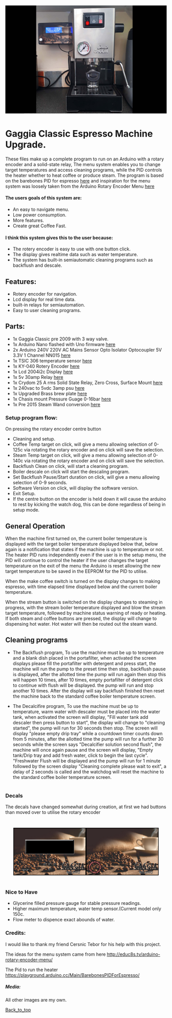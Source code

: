 
<h1 align="center">
   <img src="https://github.com/jonathanw82/Coffee/blob/master/images/repoimage.jpg" alt="Coffee"/>
 </h1>
 

# Gaggia Classic Espresso Machine Upgrade.
These files make up a complete program to run on an Arduino with a rotary encoder and a solid-state relay,
The menu system enables you to change target temperatures and access cleaning programs, while the PID controls the heater 
whether to heat coffee or produce steam. The program is based on the barebones PID for espresso [here](https://playground.arduino.cc/Main/BarebonesPIDForEspresso/) and inspiration for the menu system was loosely taken from the Arduino Rotary Encoder Menu [here](http://educ8s.tv/arduino-rotary-encoder-menu/)


#### The users goals of this system are:
* An easy to navigate menu.
* Low power consumption.
* More features.
* Create great Coffee Fast.


#### I think this system gives this to the user because:
* The rotery encoder is easy to use with one button click.
* The display gives realtime data such as water temperature.
* The system has built-in semiautomatic cleaning programs such as backflush and descale.

 
 ## Features:
* Rotery encoder for navigation.
* Lcd display for real time data.
* built-in relays for semiautomation.
* Easy to user cleaning programs.
  
 
## Parts:
* 1x Gaggia Classic pre 2009 with 3 way valve.
* 1x Arduino Nano flashed with Uno firmware [here](https://uk.rs-online.com/web/p/processor-microcontroller-development-kits/1927586?cm_mmc=UK-PLA-DS3A-_-google-_-CSS_UK_EN_Semiconductors_Whoop-_-Processor+%26+Microcontroller+Development+Kits_Whoop-_-1927586&matchtype=&aud-827186183886:pla-365806887317&gclid=CjwKCAjw4MP5BRBtEiwASfwAL1V2_ZPV5CFIHVJwqMWt440qj7niZnY0ZLb_qy5z4QArddATyjpiUBoCdTcQAvD_BwE&gclsrc=aw.ds)
* 2x Arduino 240V 220V AC Mains Sensor Opto Isolator Optocoupler 5V 3.3V 1 Channel NN015 [here](https://webshop2you.com/nl/product/arduino-240v-220v-ac-mains-sensor-opto-isolator-optocoupler-5v-3-3v-1-channel-nn015/)
* 1x TSIC 306 temperature sensor [here](https://uk.rs-online.com/web/p/temperature-sensors-humidity-sensors/1218022?cm_mmc=UK-PLA-DS3A-_-google-_-CSS_UK_EN_Semiconductors_Whoop-_-Temperature+Sensors+%26+Humidity+Sensors_Whoop-_-1218022&matchtype=&pla-304991652191&gclid=CjwKCAjw4MP5BRBtEiwASfwAL1Mm6vmGNY1QsjenYBxqMryW4MPXaiZl-vVgC9BdH6MISGYiW1tLMRoCfooQAvD_BwE&gclsrc=aw.ds)
* 1x KY-040 Rotery Encoder [here](https://www.cricklewoodelectronics.com/Rotary-encoder-module-for-Arduino-KY-040.html?gclid=EAIaIQobChMIybWK-_Pl6QIVS7DtCh2XhAvKEAQYAyABEgKdBPD_BwE) 
* 1x Lcd 2004i2c Display [here](https://www.q26.co.uk/lcd-i2c-display-1602-or-2004-blue-on-white-ideal-for-arduino-or-raspberry-pi)
* 1x 5v 30amp Relay [here](https://robotdyn.com/relay-module-1-relay-5v-30a.html)
* 1x Crydom 25 A rms Solid State Relay, Zero Cross, Surface Mount [here](https://uk.rs-online.com/web/p/solid-state-relays/0346918/)
* 1x 240vac to 5vdc 3amp psu [here](https://uk.farnell.com/mean-well/rs-15-5/power-supply-ac-dc-5v-3a/dp/2816008?gclid=CjwKCAjw4MP5BRBtEiwASfwALzykFUpy0D1NfGwB9AtFk6ge9z51hKcsFSTC2TFxDH8aA4QST4EspxoCu5AQAvD_BwE&gross_price=true&mckv=sYdHUosbD_dc|pcrid|432101776060|plid||kword||match||slid||product|2816008|pgrid|104413864510|ptaid|pla-903929785098|&CMP=KNC-GUK-SHOPPING-CIRCUIT-PROTECTION-NEWSTRUCTURE-Test113-MarinBidding)
* 1x Upgraded Brass brew plate [here](https://www.theespressoshop.co.uk/en/Gaggia-Brass-Shower-Plate-Holder-%C3%B8-57x14mm---WGA16G1002/m-1976.aspx)
* 1x Chasis mount Pressure Guage 0-16bar [here](https://www.mrbean2cup.co.uk/vibiemme-manometer-0-16-bar)
* 1x Pre 2015 Steam Wand conversion [here](https://www.theespressoshop.co.uk/en/GB/Gaggia-Classic-pre-2015-Steam-Tube-Conversion-Kit---10049046/m-1971.aspx?PartnerID=22&utm_source=google&utm_medium=shopping&utm_campaign=UnitedKingdom&gclid=CjwKCAjw4MP5BRBtEiwASfwAL_4M7cJEe2LzkQFlZVfYTnMWm9F29JhH0SmJHmF0dWXiy117YAxrkxoCV5QQAvD_BwE)


### Setup program flow:
On pressing the rotary encoder centre button
* Cleaning and setup.
* Coffee Temp target on click, will give a menu allowing selection of 0-125c via rotating the rotary encoder and on click will save the selection.
* Steam Temp target on click, will give a menu allowing selection of 0-140c via rotating the rotary encoder and on click will save the selection.
* Backflush Clean on click, will start a cleaning program.
* Boiler descale on click will start the descaling program.
* Set Backflush Pause/Start duration on click, will give a menu allowing selection of 0-9 seconds.
* Software Version on click, will display the software version.
* Exit Setup.
* If the centre button on the encoder is held down it will cause the arduino to rest by kicking the watch dog, this can be done regardless of being in setup mode.

## General Operation
When the machine first turned on, the current boiler temperature is displayed with the target boiler temperature displayed below that, below again is a notification that states if the machine is up to temperature or not. The heater PID runs independently even if the user is in the setup menu, the PID will continue to control the heater if the user changes the target temperature on the exit of the menu the Arduino is reset allowing the new target temperature to be saved in the EEPROM for the PID to utilise.

When the make coffee switch is turned on the display changes to making espresso, with time elapsed time displayed below and the current boiler temperature.

When the stream button is switched on the display changes to steaming in progress, with the stream boiler temperature displayed and blow the stream target temperature, followed by machine status warning of ready or heating.
If both steam and coffee buttons are pressed, the display will change to dispensing hot water. Hot water will then be routed out the steam wand. 

## Cleaning programs
* The Backflush program, 
To use the machine must be up to temperature and a blank dish placed in the portafilter, when activated the screen displays please fill the portafilter with detergent and press start, the machine will run the pump to the preset time then stop, backflush pause is displayed, after the allotted time the pump will run again then stop this will happen 10 times, after 10 times, empty portafilter of detergent click to continue with flush will be displayed. the pump will run and stop another 10 times. After the display will say backflush finished then reset the machine back to the standard coffee boiler temperature screen.

* The Decalcifire program,
To use the machine must be up to temperature, warm water with descaler must be placed into the water tank, when activated the screen will display, "Fill water tank add descaler then press button to start", the display will change to "cleaning started", the pump will run for 30 seconds then stop. The screen will display "please empty drip tray"  while a countdown timer counts down from 5 minutes, after the allotted time the pump will run for a further 30 seconds while the screen says "Decalcifier solution second flush", the machine will once again pause and the screen will display, "Empty tank/Drip tray and add fresh water, click to begin the last cycle". "Freshwater Flush will be displayed and the pump will run for 1 minute followed by the screen display "Cleaning complete please wait to exit", a delay of 2 seconds is called and the watchdog will reset the machine to the standard coffee boiler temperature screen.

#

### Decals
The decals have changed somewhat during creation, at first we had buttons than moved over to utilise the rotary encoder

#
<div align="center">
<img src="https://github.com/jonathanw82/Coffee/blob/master/images/coffee decal.jpg" alt="decal1" width="45%"/><img src="https://github.com/jonathanw82/Coffee/blob/master/images/coffee decal ver2.jpg" alt="decal2" width="45%"/> </div>

#

### Nice to Have
* Glycerine filled pressure gauge for stable pressure readings.
* Higher maximum temperature, water temp sensor.(Current model only 150c.
* Flow meter to dispence exact abounds of water.


### Credits:
I would like to thank my friend Cersnic Tebor for his help with this project.

The ideas for the menu system came from here 
http://educ8s.tv/arduino-rotary-encoder-menu/

The Pid to run the heater
https://playground.arduino.cc/Main/BarebonesPIDForEspresso/


##### Media:


All other images are my own.

[Back_to_top](#Gaggia)
